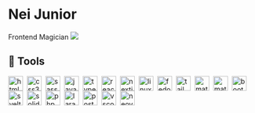 # Nei Junior
Frontend Magician ![](https://www.tibiawiki.com.br/images/0/0f/Ferumbras.gif)
## 🧰 Tools
<img align="left" width="30px" style="padding-right: 5px;" alt="html5" src="https://cdn.jsdelivr.net/gh/devicons/devicon@latest/icons/html5/html5-original.svg" />
<img align="left" width="30px" style="padding-right: 5px;" alt="css3" src="https://cdn.jsdelivr.net/gh/devicons/devicon@latest/icons/css3/css3-original.svg" />
<img align="left" width="30px" style="padding-right: 5px;" alt="sass" src="https://cdn.jsdelivr.net/gh/devicons/devicon@latest/icons/sass/sass-original.svg" />
<img align="left" width="30px" style="padding-right: 5px;" alt="javascript" src="https://cdn.jsdelivr.net/gh/devicons/devicon@latest/icons/javascript/javascript-original.svg" />
<img align="left" width="30px" style="padding-right: 5px;" alt="typescript" src="https://cdn.jsdelivr.net/gh/devicons/devicon@latest/icons/typescript/typescript-original.svg" />
<img align="left" width="30px" style="padding-right: 5px;" alt="react" src="https://cdn.jsdelivr.net/gh/devicons/devicon@latest/icons/react/react-original.svg" />
<img align="left" width="30px" style="padding-right: 5px;" alt="nextjs" src="https://cdn.jsdelivr.net/gh/devicons/devicon@latest/icons/nextjs/nextjs-original.svg" />
<img align="left" width="30px" style="padding-right: 5px;" alt="linux" src="https://cdn.jsdelivr.net/gh/devicons/devicon@latest/icons/linux/linux-original.svg" />
<img align="left" width="30px" style="padding-right: 5px;" alt="fedora" src="https://cdn.jsdelivr.net/gh/devicons/devicon@latest/icons/fedora/fedora-original.svg" />
<img align="left" width="30px" style="padding-right: 5px;" alt="tailwindcss" src="https://cdn.jsdelivr.net/gh/devicons/devicon@latest/icons/tailwindcss/tailwindcss-original.svg" />
<img align="left" width="30px" style="padding-right: 5px;" alt="materialui" src="https://cdn.jsdelivr.net/gh/devicons/devicon@latest/icons/materialui/materialui-original.svg" />
<img align="left" width="30px" style="padding-right: 5px;" alt="materializecss" src="https://cdn.jsdelivr.net/gh/devicons/devicon@latest/icons/materializecss/materializecss-original.svg" />
<img align="left" width="30px" style="padding-right: 5px;" alt="bootstrap" src="https://cdn.jsdelivr.net/gh/devicons/devicon@latest/icons/bootstrap/bootstrap-original.svg" />
<img align="left" width="30px" style="padding-right: 5px;" alt="svelte" src="https://cdn.jsdelivr.net/gh/devicons/devicon@latest/icons/svelte/svelte-original.svg" />
<img align="left" width="30px" style="padding-right: 5px;" alt="solidjs"  src="https://cdn.jsdelivr.net/gh/devicons/devicon@latest/icons/solidjs/solidjs-original.svg" />
<img align="left" width="30px" style="padding-right: 5px;" alt="php"  src="https://cdn.jsdelivr.net/gh/devicons/devicon@latest/icons/php/php-original.svg" />
<img align="left" width="30px" style="padding-right: 5px;" alt="laravel" src="https://cdn.jsdelivr.net/gh/devicons/devicon@latest/icons/laravel/laravel-original.svg" />
<img align="left" width="30px" style="padding-right: 5px;" alt="postgresql"  src="https://cdn.jsdelivr.net/gh/devicons/devicon@latest/icons/postgresql/postgresql-original.svg" />
<img align="left" width="30px" style="padding-right: 5px;" alt="vscode" src="https://cdn.jsdelivr.net/gh/devicons/devicon@latest/icons/vscode/vscode-original.svg" />
<img align="left" width="30px" style="padding-right: 5px;" alt="neovim" src="https://cdn.jsdelivr.net/gh/devicons/devicon@latest/icons/neovim/neovim-original.svg" />
